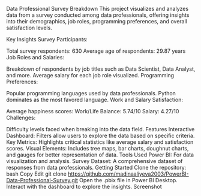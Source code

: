 Data Professional Survey Breakdown
This project visualizes and analyzes data from a survey conducted among data professionals, offering insights into their demographics, job roles, programming preferences, and overall satisfaction levels.


Key Insights
Survey Participants:

Total survey respondents: 630
Average age of respondents: 29.87 years
Job Roles and Salaries:

Breakdown of respondents by job titles such as Data Scientist, Data Analyst, and more.
Average salary for each job role visualized.
Programming Preferences:

Popular programming languages used by data professionals.
Python dominates as the most favored language.
Work and Salary Satisfaction:

Average happiness scores:
Work/Life Balance: 5.74/10
Salary: 4.27/10
Challenges:

Difficulty levels faced when breaking into the data field.
Features
Interactive Dashboard: Filters allow users to explore the data based on specific criteria.
Key Metrics: Highlights critical statistics like average salary and satisfaction scores.
Visual Elements: Includes tree maps, bar charts, doughnut charts, and gauges for better representation of data.
Tools Used
Power BI: For data visualization and analysis.
Survey Dataset: A comprehensive dataset of responses from data professionals.
Getting Started
Clone the repository:
bash
Copy
Edit
git clone https://github.com/madinaaliyeva2003/PowerBI-Data-Professional-Survey.git
Open the .pbix file in Power BI Desktop.
Interact with the dashboard to explore the insights.
Screenshot

